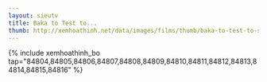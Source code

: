```yaml
---
layout: sieutv
title: Baka to Test to...
thumb: http://xemhoathinh.net/data/images/films/thumb/baka-to-test-to-shoukanjuu-ni-baka-to-test-to-shoukanjuu-ni-2011.jpg
---
```

{% include xemhoathinh_bo tap="84804,84805,84806,84807,84808,84809,84810,84811,84812,84813,84814,84815,84816" %} 
